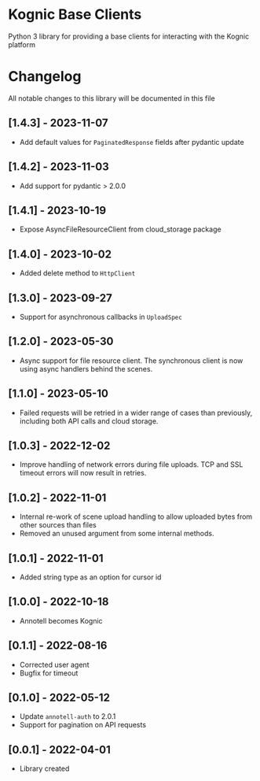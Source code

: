 # Kognic Base Clients

Python 3 library for providing a base clients for interacting with the Kognic platform

# Changelog

All notable changes to this library will be documented in this file

## [1.4.3] - 2023-11-07

- Add default values for `PaginatedResponse` fields after pydantic update

## [1.4.2] - 2023-11-03

- Add support for pydantic > 2.0.0

## [1.4.1] - 2023-10-19

- Expose AsyncFileResourceClient from cloud_storage package

## [1.4.0] - 2023-10-02

- Added delete method to `HttpClient`

## [1.3.0] - 2023-09-27

- Support for asynchronous callbacks in `UploadSpec`

## [1.2.0] - 2023-05-30

- Async support for file resource client. The synchronous client is now using async handlers behind the scenes.

## [1.1.0] - 2023-05-10

- Failed requests will be retried in a wider range of cases than previously, including both API calls and cloud storage.

## [1.0.3] - 2022-12-02

- Improve handling of network errors during file uploads. TCP and SSL timeout errors will now result in retries.

## [1.0.2] - 2022-11-01
- Internal re-work of scene upload handling to allow uploaded bytes from other sources than files
- Removed an unused argument from some internal methods.

## [1.0.1] - 2022-11-01
- Added string type as an option for cursor id 

## [1.0.0] - 2022-10-18
- Annotell becomes Kognic

## [0.1.1] - 2022-08-16
- Corrected user agent
- Bugfix for timeout

## [0.1.0] - 2022-05-12
- Update `annotell-auth` to 2.0.1
- Support for pagination on API requests

## [0.0.1] - 2022-04-01

- Library created
